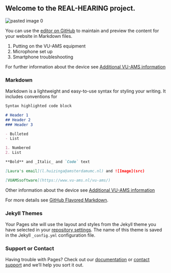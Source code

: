 ## Welcome to the REAL-HEARING project.  

![pasted image 0](https://user-images.githubusercontent.com/74911910/99976346-a2d94800-2da3-11eb-8d7e-5a16f4d08ae6.png)

You can use the [editor on GitHub](https://github.com/nicotrial666/realhearingtrial1/edit/gh-pages/index.md) to maintain and preview the content for your website in Markdown files.

1. Putting on the VU-AMS equipment
2. Microphone set up
3. Smartphone troubleshooting 

For further information about the device see [Additional VU-AMS information](https://www.vu-ams.nl/vu-ams/)

### Markdown

Markdown is a lightweight and easy-to-use syntax for styling your writing. It includes conventions for

```markdown
Syntax highlighted code block

# Header 1
## Header 2
### Header 3

- Bulleted
- List

1. Numbered
2. List

**Bold** and _Italic_ and `Code` text

[Laura's email](l.huizinga@amsterdamumc.nl) and ![Image](src)

[VUAMSsoftware](https://www.vu-ams.nl/vu-ams/)

```
Other information about the device see [Additional VU-AMS information](https://www.vu-ams.nl/vu-ams/)

For more details see [GitHub Flavored Markdown](https://guides.github.com/features/mastering-markdown/).

### Jekyll Themes

Your Pages site will use the layout and styles from the Jekyll theme you have selected in your [repository settings](https://github.com/nicotrial666/realhearingtrial1/settings). The name of this theme is saved in the Jekyll `_config.yml` configuration file.

### Support or Contact

Having trouble with Pages? Check out our [documentation](https://docs.github.com/categories/github-pages-basics/) or [contact support](https://github.com/contact) and we’ll help you sort it out.

